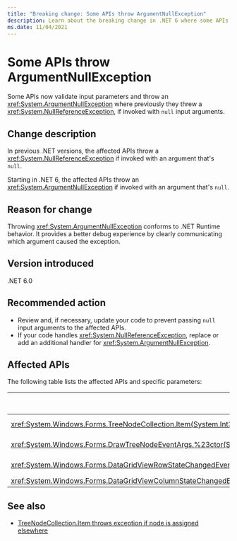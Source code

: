 ```yaml
---
title: "Breaking change: Some APIs throw ArgumentNullException"
description: Learn about the breaking change in .NET 6 where some APIs validate arguments and now throw an ArgumentNullException.
ms.date: 11/04/2021
---
```

# Some APIs throw ArgumentNullException

Some APIs now validate input parameters and throw an <xref:System.ArgumentNullException> where previously they threw a <xref:System.NullReferenceException>, if invoked with `null` input arguments.

## Change description

In previous .NET versions, the affected APIs throw a <xref:System.NullReferenceException> if invoked with an argument that's `null`.

Starting in .NET 6, the affected APIs throw an <xref:System.ArgumentNullException> if invoked with an argument that's `null`.

## Reason for change

Throwing <xref:System.ArgumentNullException> conforms to .NET Runtime behavior. It provides a better debug experience by clearly communicating which argument caused the exception.

## Version introduced

.NET 6.0

## Recommended action

- Review and, if necessary, update your code to prevent passing `null` input arguments to the affected APIs.
- If your code handles <xref:System.NullReferenceException>, replace or add an additional handler for <xref:System.ArgumentNullException>.

## Affected APIs

The following table lists the affected APIs and specific parameters:

| Method/property | Parameter name | Version changed |
|-|-|-|
| <xref:System.Windows.Forms.TreeNodeCollection.Item(System.Int32)?displayProperty=fullName> | `index` | Preview 1 |
| <xref:System.Windows.Forms.DrawTreeNodeEventArgs.%23ctor(System.Drawing.Graphics,System.Windows.Forms.TreeNode,System.Drawing.Rectangle,System.Windows.Forms.TreeNodeStates)> | `graphics` | Preview 3 |
| <xref:System.Windows.Forms.DataGridViewRowStateChangedEventArgs.%23ctor(System.Windows.Forms.DataGridViewRow,System.Windows.Forms.DataGridViewElementStates)> | `dataGridViewRow` | Preview 4 |
| <xref:System.Windows.Forms.DataGridViewColumnStateChangedEventArgs.%23ctor(System.Windows.Forms.DataGridViewColumn,System.Windows.Forms.DataGridViewElementStates)> | `dataGridViewColumn` | RC 1 |

## See also

- [TreeNodeCollection.Item throws exception if node is assigned elsewhere](treenodecollection-item-throws-argumentexception.md)
